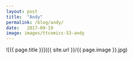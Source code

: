```yaml
---
layout: post
title:  "Andy"
permalink: /blog/andy/
date:   2017-09-19
image: images/ttcomics-53-andy
---
```

![{{ page.title }}]({{ site.url }}/{{ page.image }}.jpg)
